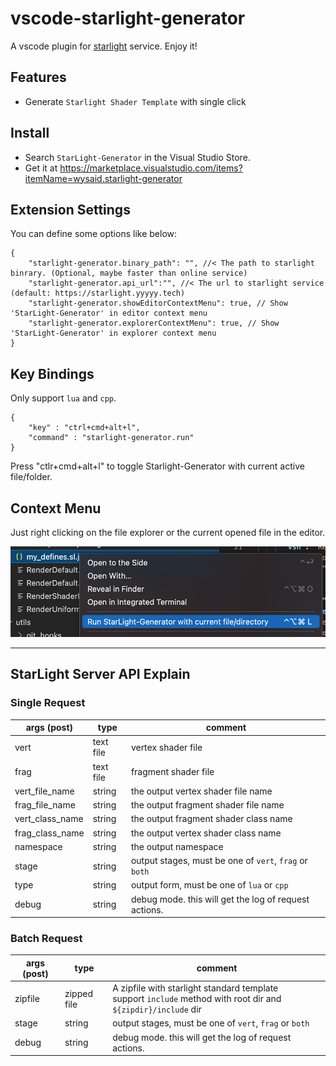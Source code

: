 # vscode-starlight-generator

A vscode plugin for [starlight](https://starlight.yyyyy.tech) service. Enjoy it!

## Features

- Generate `Starlight Shader Template` with single click

## Install

- Search `StarLight-Generator` in the Visual Studio Store.
- Get it at <https://marketplace.visualstudio.com/items?itemName=wysaid.starlight-generator>

## Extension Settings

You can define some options like below:

```jsonc
{
    "starlight-generator.binary_path": "", //< The path to starlight binrary. (Optional, maybe faster than online service)
    "starlight-generator.api_url":"", //< The url to starlight service (default: https://starlight.yyyyy.tech)
    "starlight-generator.showEditorContextMenu": true, // Show 'StarLight-Generator' in editor context menu
    "starlight-generator.explorerContextMenu": true, // Show 'StarLight-Generator' in explorer context menu
}
```

## Key Bindings

Only support `lua` and `cpp`.

```jsonc
{
    "key" : "ctrl+cmd+alt+l",
    "command" : "starlight-generator.run"
}
```

Press "ctlr+cmd+alt+l" to toggle Starlight-Generator with current active file/folder.

## Context Menu

Just right clicking on the file explorer or the current opened file in the editor.

![](images/scr_shot_context_menu.png)

---

## StarLight Server API Explain

### Single Request

| args (post)     | type      | comment                                                |
| --------------- | --------- | ------------------------------------------------------ |
| vert            | text file | vertex shader file                                     |
| frag            | text file | fragment shader file                                   |
| vert_file_name  | string    | the output vertex shader file name                     |
| frag_file_name  | string    | the output fragment shader file name                   |
| vert_class_name | string    | the output fragment shader class name                  |
| frag_class_name | string    | the output vertex shader class name                    |
| namespace       | string    | the output namespace                                   |
| stage           | string    | output stages, must be one of `vert`, `frag` or `both` |
| type            | string    | output form, must be one of `lua` or `cpp`             |
| debug           | string    | debug mode. this will get the log of request actions.  |

### Batch Request

| args (post) | type        | comment                                                                                                           |
| ----------- | ----------- | ----------------------------------------------------------------------------------------------------------------- |
| zipfile     | zipped file | A zipfile with starlight standard template <br>support `include` method with root dir and `${zipdir}/include` dir |
| stage       | string      | output stages, must be one of `vert`, `frag` or `both`                                                            |
| debug       | string      | debug mode. this will get the log of request actions.                                                             |
